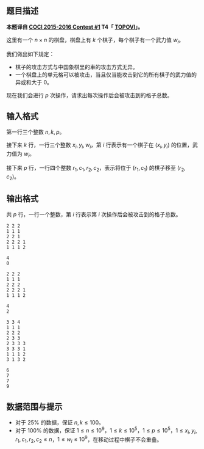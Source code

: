 ## 题目描述

**本题译自 [COCI 2015-2016 Contest #1](https://hsin.hr/coci/archive/2015_2016) T4「
[TOPOVI](https://hsin.hr/coci/archive/2015_2016/contest1_tasks.pdf)」。**

这里有一个 $n\times n$ 的棋盘，棋盘上有 $k$ 个棋子，每个棋子有一个武力值 $w_i$。

我们做出如下规定：
- 棋子的攻击方式与中国象棋里的車的攻击方式无异。
- 一个棋盘上的单元格可以被攻击，当且仅当能攻击到它的所有棋子的武力值的异或和大于 $0$。

现在我们会进行 $p$ 次操作，请求出每次操作后会被攻击到的格子总数。


## 输入格式

第一行三个整数 $n,k,p$。

接下来 $k$ 行，一行三个整数 $x_i,y_i,w_i$，第 $i$ 行表示有一个棋子在 $(x_i,y_i)$ 的位置，武力值为 $w_i$。

接下来 $p$ 行，一行四个整数 $r_1,c_1,r_2,c_2$，表示将位于 $(r_1,c_1)$ 的棋子移至 $(r_2,c_2)$。

## 输出格式

共 $p$ 行，一行一个整数，第 $i$ 行表示第 $i$ 次操作后会被攻击到的格子总数。

```input1
2 2 2
1 1 1
2 2 1
2 2 2 1
1 1 1 2
```

```output1
4
0
```

```input2
2 2 2
1 1 1
2 2 2
2 2 2 1
1 1 1 2
```

```output2
4
2
```

```input3
3 3 4
1 1 1
2 2 2
2 3 3
2 3 3 3
3 3 3 1
1 1 1 2
3 1 3 2
```

```output3
6
7
7
9
```

## 数据范围与提示

- 对于 $25\%$ 的数据，保证 $n,k\le 100$。
- 对于 $100\%$ 的数据，保证 $1\le n\le 10^9$，$1\le k\le 10^5$，$1\le p\le 10^5$，$1\le x_i,y_i,r_1,c_1,r_2,c_2\le n$，$1\le w_i\le 10^9$，在移动过程中棋子不会重叠。

